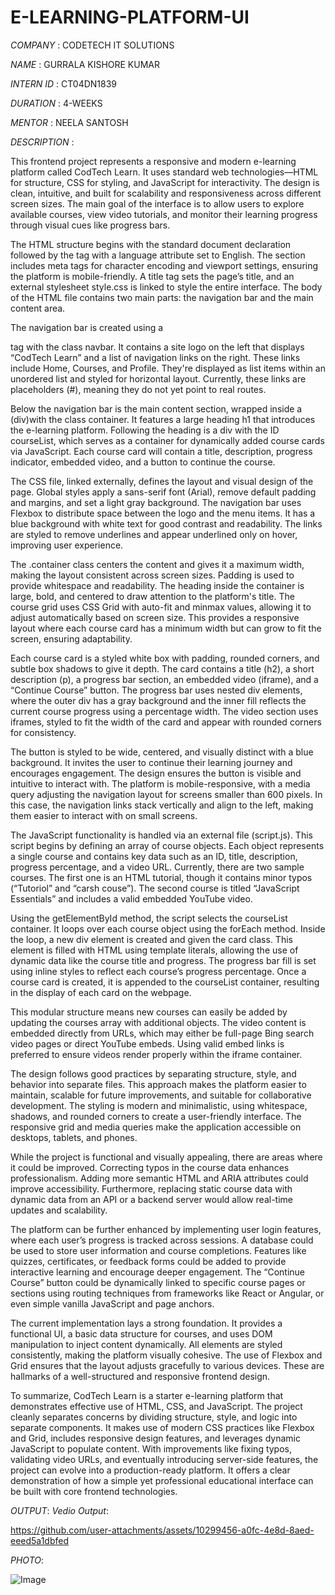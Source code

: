 # E-LEARNING-PLATFORM-UI
*COMPANY* : CODETECH IT SOLUTIONS

*NAME* : GURRALA KISHORE KUMAR 

*INTERN ID* : CT04DN1839

*DURATION* : 4-WEEKS

*MENTOR* : NEELA SANTOSH

*DESCRIPTION* :

This frontend project represents a responsive and modern e-learning platform called CodTech Learn. It uses standard web technologies—HTML for structure, CSS for styling, and JavaScript for interactivity. The design is clean, intuitive, and built for scalability and responsiveness across different screen sizes. The main goal of the interface is to allow users to explore available courses, view video tutorials, and monitor their learning progress through visual cues like progress bars.

The HTML structure begins with the standard document declaration followed by the <html> tag with a language attribute set to English. The <head> section includes meta tags for character encoding and viewport settings, ensuring the platform is mobile-friendly. A title tag sets the page’s title, and an external stylesheet style.css is linked to style the entire interface. The body of the HTML file contains two main parts: the navigation bar and the main content area.

The navigation bar is created using a <nav> tag with the class navbar. It contains a site logo on the left that displays “CodTech Learn” and a list of navigation links on the right. These links include Home, Courses, and Profile. They're displayed as list items within an unordered list and styled for horizontal layout. Currently, these links are placeholders (#), meaning they do not yet point to real routes.

Below the navigation bar is the main content section, wrapped inside a (div)with the class container. It features a   large heading h1 that introduces the e-learning platform. Following the heading is a div with the ID courseList, which serves as a container for dynamically added course cards via JavaScript. Each course card will contain a title, description, progress indicator, embedded video, and a button to continue the course.

The CSS file, linked externally, defines the layout and visual design of the page. Global styles apply a sans-serif font (Arial), remove default padding and margins, and set a light gray background. The navigation bar uses Flexbox to distribute space between the logo and the menu items. It has a blue background with white text for good contrast and readability. The links are styled to remove underlines and appear underlined only on hover, improving user experience.

The .container class centers the content and gives it a maximum width, making the layout consistent across screen sizes. Padding is used to provide whitespace and readability. The heading inside the container is large, bold, and centered to draw attention to the platform's title. The course grid uses CSS Grid with auto-fit and minmax values, allowing it to adjust automatically based on screen size. This provides a responsive layout where each course card has a minimum width but can grow to fit the screen, ensuring adaptability.

Each course card is a styled white box with padding, rounded corners, and subtle box shadows to give it depth. The card contains a title (h2), a short description (p), a progress bar section, an embedded video (iframe), and a “Continue Course” button. The progress bar uses nested div elements, where the outer div has a gray background and the inner fill reflects the current course progress using a percentage width. The video section uses iframes, styled to fit the width of the card and appear with rounded corners for consistency.

The button is styled to be wide, centered, and visually distinct with a blue background. It invites the user to continue their learning journey and encourages engagement. The design ensures the button is visible and intuitive to interact with. The platform is mobile-responsive, with a media query adjusting the navigation layout for screens smaller than 600 pixels. In this case, the navigation links stack vertically and align to the left, making them easier to interact with on small screens.

The JavaScript functionality is handled via an external file (script.js). This script begins by defining an array of course objects. Each object represents a single course and contains key data such as an ID, title, description, progress percentage, and a video URL. Currently, there are two sample courses. The first one is an HTML tutorial, though it contains minor typos (“Tutoriol” and “carsh couse”). The second course is titled “JavaScript Essentials” and includes a valid embedded YouTube video.

Using the getElementById method, the script selects the courseList container. It loops over each course object using the forEach method. Inside the loop, a new div element is created and given the card class. This element is filled with HTML using template literals, allowing the use of dynamic data like the course title and progress. The progress bar fill is set using inline styles to reflect each course’s progress percentage. Once a course card is created, it is appended to the courseList container, resulting in the display of each card on the webpage.

This modular structure means new courses can easily be added by updating the courses array with additional objects. The video content is embedded directly from URLs, which may either be full-page Bing search video pages or direct YouTube embeds. Using valid embed links is preferred to ensure videos render properly within the iframe container.

The design follows good practices by separating structure, style, and behavior into separate files. This approach makes the platform easier to maintain, scalable for future improvements, and suitable for collaborative development. The styling is modern and minimalistic, using whitespace, shadows, and rounded corners to create a user-friendly interface. The responsive grid and media queries make the application accessible on desktops, tablets, and phones.

While the project is functional and visually appealing, there are areas where it could be improved. Correcting typos in the course data enhances professionalism. Adding more semantic HTML and ARIA attributes could improve accessibility. Furthermore, replacing static course data with dynamic data from an API or a backend server would allow real-time updates and scalability.

The platform can be further enhanced by implementing user login features, where each user’s progress is tracked across sessions. A database could be used to store user information and course completions. Features like quizzes, certificates, or feedback forms could be added to provide interactive learning and encourage deeper engagement. The “Continue Course” button could be dynamically linked to specific course pages or sections using routing techniques from frameworks like React or Angular, or even simple vanilla JavaScript and page anchors.

The current implementation lays a strong foundation. It provides a functional UI, a basic data structure for courses, and uses DOM manipulation to inject content dynamically. All elements are styled consistently, making the platform visually cohesive. The use of Flexbox and Grid ensures that the layout adjusts gracefully to various devices. These are hallmarks of a well-structured and responsive frontend design.

To summarize, CodTech Learn is a starter e-learning platform that demonstrates effective use of HTML, CSS, and JavaScript. The project cleanly separates concerns by dividing structure, style, and logic into separate components. It makes use of modern CSS practices like Flexbox and Grid, includes responsive design features, and leverages dynamic JavaScript to populate content. With improvements like fixing typos, validating video URLs, and eventually introducing server-side features, the project can evolve into a production-ready platform. It offers a clear demonstration of how a simple yet professional educational interface can be built with core frontend technologies.

*OUTPUT*:
*Vedio Output*:

https://github.com/user-attachments/assets/10299456-a0fc-4e8d-8aed-eeed5a1dbfed

*PHOTO*:

![Image](https://github.com/user-attachments/assets/41ae4960-ff9b-4794-8e33-c45993f62cb3)
